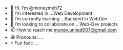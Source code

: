 - 👋 Hi, I’m @moneymeh72
- 👀 I’m interested in ...Web Development
- 🌱 I’m currently learning ...Backend in WebDev
- 💞️ I’m looking to collaborate on ...Web-Dev projects
- 📫 How to reach me money.united007@gmail.com
- 😄 Pronouns: ...
- ⚡ Fun fact: ...

<!---
moneymeh72/moneymeh72 is a ✨ special ✨ repository because its `README.md` (this file) appears on your GitHub profile.
You can click the Preview link to take a look at your changes.
--->
